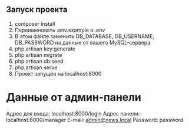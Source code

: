 ## Запуск проекта

1) composer install
2) Переименовать .env.example в .env
3) В этом файле заменить DB_DATABASE, DB_USERNAME, DB_PASSWORD на данные от вашего MySQL-сервера
4) php artisan key:generate
5) php artisan migrate
6) php artisan db:seed
7) php artisan serve
8) Проект запущен на localhost:8000

# Данные от админ-панели 
Адрес для входа: localhost:8000/login
Адрес панели: localhost:8000/manager
E-mail: admin@news.local
Password: password
